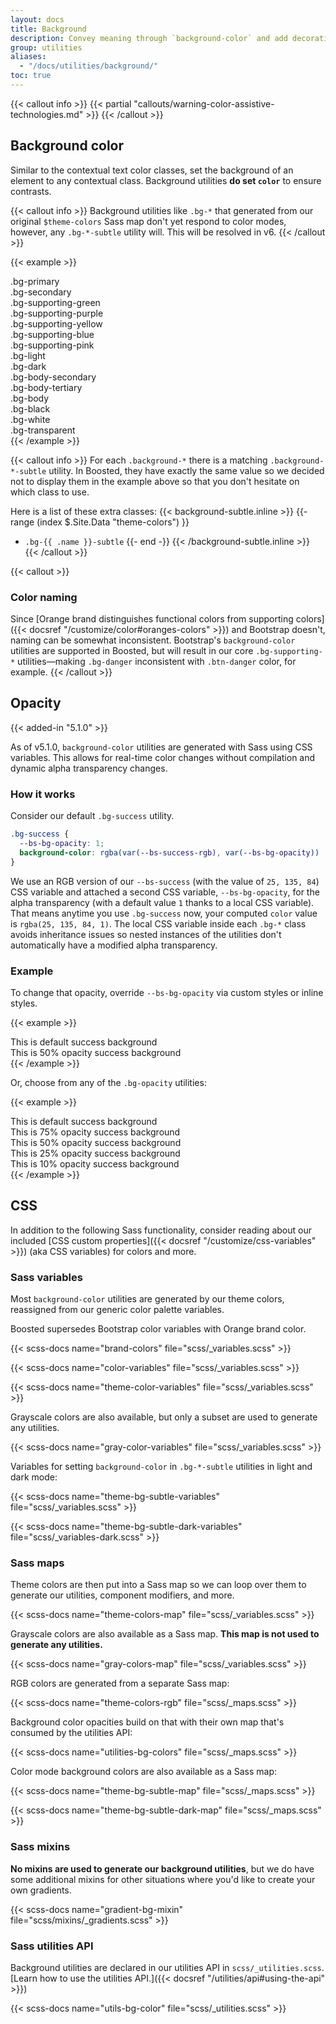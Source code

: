 ```yaml
---
layout: docs
title: Background
description: Convey meaning through `background-color` and add decoration with gradients.
group: utilities
aliases:
  - "/docs/utilities/background/"
toc: true
---
```


{{< callout info >}}
{{< partial "callouts/warning-color-assistive-technologies.md" >}}
{{< /callout >}}

## Background color

Similar to the contextual text color classes, set the background of an element to any contextual class. Background utilities **do set `color`** to ensure contrasts.

{{< callout info >}}
Background utilities like `.bg-*` that generated from our original `$theme-colors` Sass map don't yet respond to color modes, however, any `.bg-*-subtle` utility will. This will be resolved in v6.
{{< /callout >}}

<!-- Boosted mod: inconsistent background color & naming, showing only supporting color naming -->
{{< example >}}
<div class="p-3 mb-2 fw-bold bg-primary">.bg-primary</div>
<div class="p-3 mb-2 fw-bold bg-secondary text-white">.bg-secondary</div>
<div class="p-3 mb-2 fw-bold bg-supporting-green">.bg-supporting-green</div>
<div class="p-3 mb-2 fw-bold bg-supporting-purple">.bg-supporting-purple</div>
<div class="p-3 mb-2 fw-bold bg-supporting-yellow">.bg-supporting-yellow</div>
<div class="p-3 mb-2 fw-bold bg-supporting-blue">.bg-supporting-blue</div>
<div class="p-3 mb-2 fw-bold bg-supporting-pink">.bg-supporting-pink</div>
<div class="p-3 mb-2 fw-bold bg-light">.bg-light</div>
<div class="p-3 mb-2 fw-bold bg-dark text-white">.bg-dark</div>
<div class="p-3 mb-2 fw-bold bg-body-secondary">.bg-body-secondary</div>
<div class="p-3 mb-2 fw-bold bg-body-tertiary">.bg-body-tertiary</div>
<div class="p-3 mb-2 fw-bold bg-body">.bg-body</div>
<div class="p-3 mb-2 fw-bold bg-black text-white">.bg-black</div>
<div class="p-3 mb-2 fw-bold bg-white">.bg-white</div>
<div class="p-3 mb-2 fw-bold bg-transparent">.bg-transparent</div>
{{< /example >}}

{{< callout info >}}
For each `.background-*` there is a matching `.background-*-subtle` utility. In Boosted, they have exactly the same value so we decided not to display them in the example above so that you don't hesitate on which class to use.

Here is a list of these extra classes:
{{< background-subtle.inline >}}
{{- range (index $.Site.Data "theme-colors") }}
- `.bg-{{ .name }}-subtle`
{{- end -}}
{{< /background-subtle.inline >}}
{{< /callout >}}

{{< callout >}}
### Color naming

Since [Orange brand distinguishes functional colors from supporting colors]({{< docsref "/customize/color#oranges-colors" >}}) and Bootstrap doesn't, naming can be somewhat inconsistent.
Bootstrap's `background-color` utilities are supported in Boosted, but will result in our core `.bg-supporting-*` utilities—making `.bg-danger` inconsistent with `.btn-danger` color, for example.
{{< /callout >}}

<!-- Boosted mod: no background gradient -->

## Opacity

{{< added-in "5.1.0" >}}

As of v5.1.0, `background-color` utilities are generated with Sass using CSS variables. This allows for real-time color changes without compilation and dynamic alpha transparency changes.

### How it works

Consider our default `.bg-success` utility.

```css
.bg-success {
  --bs-bg-opacity: 1;
  background-color: rgba(var(--bs-success-rgb), var(--bs-bg-opacity)) !important;
}
```

We use an RGB version of our `--bs-success` (with the value of `25, 135, 84`) CSS variable and attached a second CSS variable, `--bs-bg-opacity`, for the alpha transparency (with a default value `1` thanks to a local CSS variable). That means anytime you use `.bg-success` now, your computed `color` value is `rgba(25, 135, 84, 1)`. The local CSS variable inside each `.bg-*` class avoids inheritance issues so nested instances of the utilities don't automatically have a modified alpha transparency.

### Example

To change that opacity, override `--bs-bg-opacity` via custom styles or inline styles.

{{< example >}}
<div class="bg-success p-2 text-dark">This is default success background</div>
<div class="bg-success p-2" style="--bs-bg-opacity: .5;">This is 50% opacity success background</div>
{{< /example >}}

Or, choose from any of the `.bg-opacity` utilities:

{{< example >}}
<div class="bg-success p-2 text-dark">This is default success background</div>
<div class="bg-success p-2 text-dark bg-opacity-75">This is 75% opacity success background</div>
<div class="bg-success p-2 text-dark bg-opacity-50">This is 50% opacity success background</div>
<div class="bg-success p-2 text-dark bg-opacity-25">This is 25% opacity success background</div>
<div class="bg-success p-2 text-dark bg-opacity-10">This is 10% opacity success background</div>
{{< /example >}}

## CSS

In addition to the following Sass functionality, consider reading about our included [CSS custom properties]({{< docsref "/customize/css-variables" >}}) (aka CSS variables) for colors and more.

### Sass variables

Most `background-color` utilities are generated by our theme colors, reassigned from our generic color palette variables.

<!-- Boosted mod -->
Boosted supersedes Bootstrap color variables with Orange brand color.

{{< scss-docs name="brand-colors" file="scss/_variables.scss" >}}

{{< scss-docs name="color-variables" file="scss/_variables.scss" >}}

{{< scss-docs name="theme-color-variables" file="scss/_variables.scss" >}}

<!-- Boosted mod: no background gradient -->

Grayscale colors are also available, but only a subset are used to generate any utilities.

{{< scss-docs name="gray-color-variables" file="scss/_variables.scss" >}}

Variables for setting `background-color` in `.bg-*-subtle` utilities in light and dark mode:

{{< scss-docs name="theme-bg-subtle-variables" file="scss/_variables.scss" >}}

{{< scss-docs name="theme-bg-subtle-dark-variables" file="scss/_variables-dark.scss" >}}

### Sass maps

Theme colors are then put into a Sass map so we can loop over them to generate our utilities, component modifiers, and more.

{{< scss-docs name="theme-colors-map" file="scss/_variables.scss" >}}

Grayscale colors are also available as a Sass map. **This map is not used to generate any utilities.**

{{< scss-docs name="gray-colors-map" file="scss/_variables.scss" >}}

RGB colors are generated from a separate Sass map:

{{< scss-docs name="theme-colors-rgb" file="scss/_maps.scss" >}}

Background color opacities build on that with their own map that's consumed by the utilities API:

{{< scss-docs name="utilities-bg-colors" file="scss/_maps.scss" >}}

Color mode background colors are also available as a Sass map:

{{< scss-docs name="theme-bg-subtle-map" file="scss/_maps.scss" >}}

{{< scss-docs name="theme-bg-subtle-dark-map" file="scss/_maps.scss" >}}

### Sass mixins

**No mixins are used to generate our background utilities**, but we do have some additional mixins for other situations where you'd like to create your own gradients.

{{< scss-docs name="gradient-bg-mixin" file="scss/mixins/_gradients.scss" >}}

<!-- Boosted mod: no background gradient -->

### Sass utilities API

Background utilities are declared in our utilities API in `scss/_utilities.scss`. [Learn how to use the utilities API.]({{< docsref "/utilities/api#using-the-api" >}})

{{< scss-docs name="utils-bg-color" file="scss/_utilities.scss" >}}

